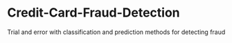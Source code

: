 # Credit-Card-Fraud-Detection
Trial and error with classification and prediction methods for detecting fraud
